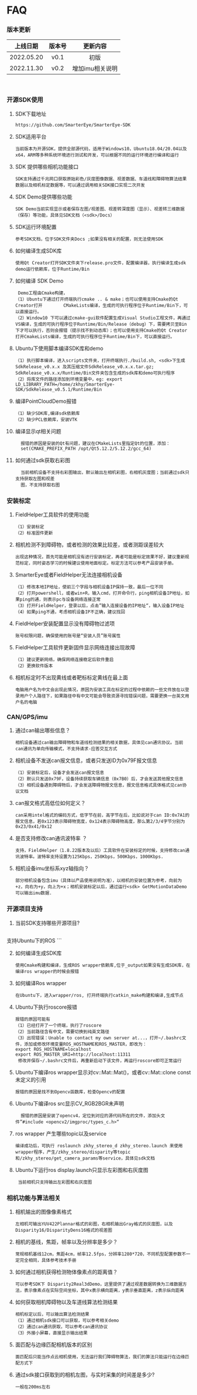 # FAQ

### 版本更新 

|  上线日期  | 版本号 |    更新内容     |
| :--------: | :----: | :-------------: |
| 2022.05.20 |  v0.1  |      初版       |
| 2022.11.30 |  v0.2  | 增加imu相关说明 |

​                                           

### 开源SDK使用

1. SDK下载地址

   ```
   https://github.com/SmarterEye/SmarterEye-SDK 
   ```

2. SDK适用平台

   ```
   当前版本为开源SDK，提供全部源代码，适用于Windows10，Ubuntu18.04/20.04以及x64，ARM等多种系统环境进行测试和开发，可以根据不同的运行环境进行编译和运行
   ```

3. SDK 提供哪些相机功能接口

   ```
   SDK支持通过千兆网口获取原始彩色/灰度图像数据、视差数据、车道线和障碍物算法结果数据以及相机标定数据等，可以通过调用相关SDK接口实现二次开发
   ```

4. SDK Demo提供哪些功能

   ```
   SDK Demo当前实现显示或者保存左图/视差图、视差转深度图（显示）、视差转三维数据（保存）等功能，具体见SDK文档（<sdk>/Docs）
   ```

5. SDK运行环境配置

   ```
   参考SDK文档，位于SDK文件夹Docs ;如果没有相关的配置，则无法使用SDK
   ```

6. 如何编译生成SDK库

   ```
   使用Qt Creator打开SDK文件夹下release.pro文件，配置编译器，执行编译生成sdk demo运行依赖库，位于Runtime/Bin
   ```
   
7. 如何编译 SDK Demo

   ```
    Demo工程由Cmake构建，
   （1）Ubuntu下通过打开终端执行cmake .. & make；也可以使用支持Cmake的Qt Creator打开        CMakeLists编译，生成的可执行程序位于Runtime/Bin下，可以直接运行。
   （2）Window10 下可以通过cmake-gui软件配置生成Visual Studio工程文件，再通过VS编译，生成的可执行程序位于Runtime/Bin/Release（debug）下，需要拷贝至Bin下才可以执行，否则会报错（提示找不到动态库）；也可以使用支持Cmake的Qt Creator打开CmakeLists编译，生成的可执行程序位于Runtime/Bin下，可以直接运行。
   ```

8. Ubuntu下使用脚本编译SDK库和demo

   ```
   （1）执行脚本编译，进入scripts文件夹，打开终端执行./build.sh, <sdk>下生成SdkRelease_v0.x.x 及其压缩文件SdkRelease_v0.x.x.tar.gz; SdkRelease_v0.x.x/Runtime/Bin文件夹包含生成的sdk库和demo可执行程序
   （2）将库文件的路径添加到环境变量中，eg: export LD_LIBRARY_PATH=/home/zkhy/SmarterEye-SDK/SdkRelease_v0.5.1/Runtime/Bin
   ```

9. 编译PointCloudDemo报错

   ```
   （1）缺少SDK库,编译sdk依赖库
   （2）缺少PCL依赖库，安装VTK
   ```

10. 编译显示qt相关问题

    ```
      报错的原因是安装的Qt有问题，建议在CMakeLists里指定Qt的位置，添加：
      set(CMAKE_PREFIX_PATH /opt/Qt5.12.2/5.12.2/gcc_64)
    ```

11. 如何通过sdk获取右彩图

    ```
      当前相机设备不支持右彩图输出，默认输出左相机彩图，右相机灰度图；当前通过sdk只支持获取左图和视差 
      图，不支持获取右图
    ```



### 安装标定

1. FieldHelper工具软件的使用功能

   ```
   （1）安装标定
   （2）标准固件更新
   ```

2. 相机检测不到障碍物，或者检测的效果比较差，或者测距误差较大

   ```
   出现这种情况，首先可能是相机没有进行安装标定，再者可能是标定效果不好，建议重新规范标定，同时姿态学习的时候建议使用地面标定。标定方法可以参考产品安装手册。
   ```

3. SmarterEye或者FieldHelper无法连接相机设备

   ```
   （1）修改本地IP地址，使前三个字段与相机设备IP保持一致，最后一位不同
   （2）打开powershell，或者win+R，输入cmd，打开命令行，ping相机设备IP地址，如果ping的通，则表示pc与设备网络连接正常
   （3）打开FieldHelper，登录以后，点击”输入连接设备的IP地址“，输入设备IP地址
   （4）如果ping不通，考虑相机设备IP不正确，建议找回
   ```

4. FieldHelper安装配置显示没有障碍物过滤项

      ```
      账号权限问题，确保使用的账号是“安装人员”账号属性
      ```

5. FieldHelper工具软件更新固件显示网络连接出现故障

      ```
      （1）建议更新网络，确保网络连接稳定后软件重启
      （2）更换软件版本
      ```
      
6. 相机标定时不出现黄线或者靶标标定黄线在最上面

      ```
      电脑用户名为中文会出现此情况，原因为安装工具在标定的过程中依赖的一些文件放在以登录用户个人路径下，如果路径中有中文可能会导致资源寻找错误问题，需要更换一台英文用户名的电脑
      ```



### CAN/GPS/imu

1. 通过can输出哪些信息？

   ```
   相机设备通过can输出障碍物和车道线检测结果的相关数据，具体见can通讯协议。当前can通讯为单向传输模式，不支持请求-应答交互方式
   ```
   
2. 相机设备不发送can报文信息，或者只发送ID为0x79F报文信息

   ```
   （1）安装标定后，设备才会发送can报文信息
   （2）默认只发送0x79F，设备持续获取车辆信息（0x7B0）后，才会发送其他报文信息
   （3）相机设备遇到障碍物后，才会发送障碍物报文信息，报文信息格式具体格式见can协议文档
   ```

3. can报文格式高低位如何定义？

   ```
   can采用intel格式的编码方式，低字节在前，高字节在后，比如说对于can ID:0x7A1的报文信息，若0x123表示障碍物宽度，0x124表示障碍物高度，那么第2/3/4字节分别为0x23/0x41/0x12
   ```

4. 是否支持修改can通讯波特率 ？

   ```
   支持，FieldHelper（1.8.22版本及以后）工具软件在安装标定的时候，支持修改can通讯波特率。波特率支持设置为125Kbps，250Kbps，500Kbps，1000Kbps.
   ```

5. 相机设备imu坐标系xyz轴指向？

   ```
   部分相机设备包含imu（具体以产品使用说明为准），以相机的安装位置为参考，向前为+z，向右为+y，向上为+x；相机安装标定以后，通过运行<sdk> GetMotionDataDemo可以输出imu数据.
   ```

   

### 开源项目支持

   1. 当前SDK支持哪些开源项目?

      ```
支持Ubuntu下的ROS
      ```

2. 如何编译生成SDK库

   ```
   使用Cmake构建和编译，生成ROS wrapper依赖库,位于_output如果没有生成SDK库，在编译ros wrapper的时候会报错
   ```

3. 如何编译Ros wrapper

   ```
   在Ubuntu下，进入wrapper/ros, 打开终端执行catkin_make构建和编译,生成节点
   ```

4. Ubuntu下执行roscore报错

   ```
   报错的原因可能有
   （1）已经打开了一个终端，执行了roscore
   （2）当前路径含有中文，需要切换到纯英文路径
   （3）出现错误：Unable to contact my own server at...，打开~/.bashrc文件，添加或修改环境变量ROS_HOSTNAME和ROS_MASTER，即改为：
   export ROS_HOSTNAME=localhost
   export ROS_MASTER_URI=http://localhost:11311
    修改并保存~/.bashrc文件后，再重新启动下该文件，再运行roscore即可正常运行
   ```

5. Ubuntu下编译ros wrapper显示对cv::Mat::Mat()，或者cv::Mat::clone const 未定义的引用

   ```
   报错的原因是找不到Opencv函数库，检查Opencv的配置
   ```

6. Ubuntu下编译ros src显示CV_RGB2BGR未声明

   ```
     报错的原因是安装了opencv4，定位到对应的源代码所在的文件，添加头文件”#include <opencv2/imgproc/types_c.h>“
   ```

7. ros wrapper 产生哪些topic以及service

   ```
   编译成功后，可执行 roslaunch zkhy_stereo_d zkhy_stereo.launch 来使用wrapper程序，产生/zkhy_stereo/disparity等topic和/zkhy_stereo/get_camera_params等service，具体见sdk文档
   ```

8. Ubuntu下运行ros display.launch只显示左彩图和右灰度图

   ```
    当前相机只支持输出左彩图和右灰度图
   ```

   

### 相机功能与算法相关

1. 相机输出的图像像素格式

   ```
   左相机可输出YUV422Plannar格式的彩图，右相机输出Gray格式的灰度图，以及Disparity16/DisparityDens16格式的视差图
   ```

2. 相机的基线，焦距，帧率以及分辨率是多少？

   ```
   常规相机基线12cm，焦距4cm，帧率12.5fps，分辨率1280*720，不同机型配置参数不一定完全相同，具体参考技术手册
   ```

3. 如何通过相机获得检测物体像素点的距离值？

   ```
   可以参考SDK下 Disparity2Real3dDemo，这里提供了通过视差数据转换为三维数据方法，表示像素点在实际空间坐标，其中x表示横向距离，y表示垂直距离，z表示纵向距离
   ```

4. 如何获取相机障碍物以及车道线算法检测结果

   ```
   相机标定以后，可以输出算法检测结果
   （1）通过相机sdk接口可以获取，可以参考相关demo
   （2）通过can通讯获取，可以参考can通讯协议
   （3）外接小屏幕，直接显示输出结果
   ```

5. 面匹配与边缘匹配相机版本的区别

   ```
   面匹配后只能当作点云相机使用，无法运行我们障碍物算法，我们的算法只能运行在边缘匹配方式下
   ```

6. 通过sdk接口获取到的相机左图，与实时采集的时间差是多少?

   ```
   一般在200ms左右
   ```

   

   

     

     

     

     
